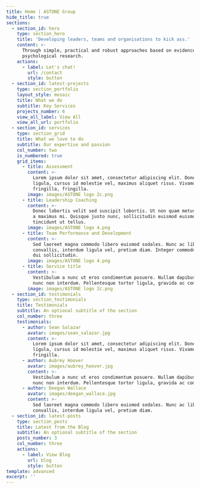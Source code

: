```yaml
---
title: Home | ASTONE Group
hide_title: true
sections:
  - section_id: hero
    type: section_hero
    title: 'Developing leaders, teams and organisations to kick ass.'
    content: >-
      Through simple, practical and robust approaches based on evidence and
      psychological research.
    actions:
      - label: Let's chat!
        url: /contact
        style: button
  - section_id: latest-projects
    type: section_portfolio
    layout_style: mosaic
    title: What we do
    subtitle: Key Services
    projects_number: 6
    view_all_label: View All
    view_all_url: portfolio
  - section_id: services
    type: section_grid
    title: What we love to do
    subtitle: Our expertise and passion
    col_number: two
    is_numbered: true
    grid_items:
      - title: Assessment
        content: >-
          Lorem ipsum dolor sit amet, consectetur adipiscing elit. Donec nisl
          ligula, cursus id molestie vel, maximus aliquet risus. Vivamus in nibh
          fringilla, fringilla.
        image: images/ASTONE logo 2c.png
      - title: Leadership Coaching
        content: >-
          Donec lobortis velit sed suscipit lobortis. Ut non quam metus. Nullam
          a maximus mi. Quisque justo nunc, sollicitudin euismod euismod at,
          tincidunt ut tellus.
        image: images/ASTONE logo 4.png
      - title: Team Performance and Development
        content: >-
          Sed laoreet magna commodo libero euismod sodales. Nunc ac libero
          convallis, interdum ligula vel, pretium diam. Integer commodo sem at
          dui sollicitudin.
        image: images/ASTONE logo 4.png
      - title: Service title
        content: >-
          Vestibulum a nunc ut eros condimentum posuere. Nullam dapibus quis
          nunc non interdum. Pellentesque tortor ligula, gravida ac commodo eu.
        image: images/ASTONE logo 2c.png
  - section_id: testimonials
    type: section_testimonials
    title: Testimonials
    subtitle: An optional subtitle of the section
    col_number: three
    testimonials:
      - author: Sean Salazar
        avatar: images/sean_salazar.jpg
        content: >-
          Lorem ipsum dolor sit amet, consectetur adipiscing elit. Donec nisl
          ligula, cursus id molestie vel, maximus aliquet risus. Vivamus in nibh
          fringilla.
      - author: Aubrey Hoover
        avatar: images/aubrey_hoover.jpg
        content: >-
          Vestibulum a nunc ut eros condimentum posuere. Nullam dapibus quis
          nunc non interdum. Pellentesque tortor ligula, gravida ac commodo eu.
      - author: Deegan Wallace
        avatar: images/deegan_wallace.jpg
        content: >-
          Sed laoreet magna commodo libero euismod sodales. Nunc ac libero
          convallis, interdum ligula vel, pretium diam.
  - section_id: latest-posts
    type: section_posts
    title: Latest from the Blog
    subtitle: An optional subtitle of the section
    posts_number: 3
    col_number: three
    actions:
      - label: View Blog
        url: blog
        style: button
template: advanced
excerpt: ''
---
```

